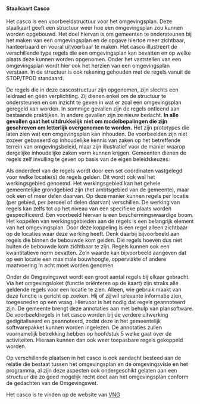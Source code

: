 #### Staalkaart Casco

Het casco is een voorbeeldstructuur voor het omgevingsplan. Deze staalkaart geeft een structuur weer hoe een omgevingsplan zou
kunnen worden opgebouwd. Het doel hiervan is om gemeenten te ondersteunen bij het maken van een omgevingsplan en de opgave hiertoe
meer zichtbaar, hanteerbaard en vooral uitvoerbaar te maken. Het casco illustreert de verschillende type regels die een omgevingsplan
kan bevatten en op welke plaats deze kunnen worden opgenomen. Onder het vaststellen van een omgevingsplan wordt hier ook het herzien 
van een omgevingsplan verstaan. In de structuur is ook rekening gehouden met de regels vanuit de STOP/TPOD standaard.

De regels die in deze cascostructuur zijn opgenomen, zijn slechts een leidraad en géén verplichting. Zij dienen enkel om de structuur te 
ondersteunen en om inzicht te geven in wat er zoal een omgevingsplan geregeld kan worden. In sommige gevallen zijn de regels ontleend aan 
bestaande praktijken. In andere gevallen zijn ze nieuw bedacht. **In alle gevallen gaat het uitdrukkelijk niet om modelbepalingen die zijn 
geschreven om letterlijk overgenomen te worden.** Het zijn prototypes die laten zien wat een omgevingsplan kan inhouden. De voorbeelden zijn 
niet zozeer gebaseerd op inhoudelijke kennis van zaken op het betreffende terrein van omgevingsbeleid, maar zijn illustratief voor de manier
waarop dergelijke inhoudelijke zaken vorm kunnen krijgen. Gemeenten dienen de regels zelf invulling te geven op basis van de eigen beleidskeuzes.

Als onderdeel van de regels wordt door een set coördinaten vastgelegd voor welke locatie(s) de regels gelden. Dit wordt ook wel het 
werkingsgebied genoemd. Het werkingsgebied kan het gehele gemeentelijke grondgebied zijn (het ambtsgebied van de gemeente), maar ook een 
of meer delen daarvan. Op deze manier kunnen regels per locatie (per gebied, per perceel of delen daarvan) verschillen. De werking van regels
kan zelfs tot op het niveau van een specifieke plaats worden gespecificeerd. Een voorbeeld hiervan is een beschermingswaardige boom. 
Het koppelen van werkingsgebieden aan de regels is een belangrijk element van het omgevingsplan. Door deze koppeling is een regel alleen 
zichtbaar op de locaties waar deze werking heeft. Denk daarbij bijvoorbeeld aan regels die binnen de bebouwde kom gelden. Die regels hoeven 
dus niet buiten de bebouwde kom zichtbaar te zijn.
Regels kunnen ook een kwantitatieve norm bevatten. Zo’n waarde kan bijvoorbeeld aangeven dat op een locatie een maximale bouwhoogte, oppervlakte
of andere maatvoering in acht moet worden genomen.

Onder de Omgevingswet wordt een groot aantal regels bij elkaar gebracht. Via het omgevingsloket (functie oriënteren op de kaart) zijn straks 
alle geldende regels voor een locatie te zien. Alleen, wie gebruik maakt van deze functie is gericht op zoeken. Hij of zij wil relevante 
informatie zien, toegesneden op een vraag. Hiervoor is het nodig dat regels geannoteerd zijn. De gemeente brengt deze annotaties aan met behulp
van plansoftware. De voorbeeldregels in het casco worden bij de verdere uitwerking gedigitaliseerd en geannoteerd, zodat deze in het gemeentelijk
softwarepakket kunnen worden ingelezen. De annotaties zullen voornamelijk betrekking hebben op hoofdstuk 5 welke gaat over de activiteiten. Hieraan
kunnen dan ook weer toepasbare regels gekoppeld worden. 

Op verschillende plaatsen in het casco is ook aandacht besteed aan de relatie die bestaat tussen het omgevingsplan en de omgevingsvisie en het 
programma, al zijn deze aspecten ook ondergeschikt gelaten aan een structuur die zo goed mogelijk recht doet aan het omgevingsplan conform 
de gedachten van de Omgevingswet. 

Het casco is te vinden op de website van [VNG](https://vng.nl/publicaties/het-casco-voor-het-omgevingsplan)
